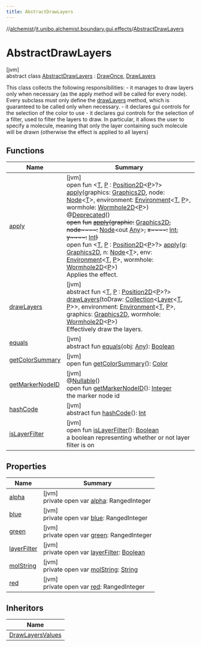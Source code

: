 ```yaml
---
title: AbstractDrawLayers
---
```

//[alchemist](../../../index.html)/[it.unibo.alchemist.boundary.gui.effects](../index.html)/[AbstractDrawLayers](index.html)



# AbstractDrawLayers



[jvm]\
abstract class [AbstractDrawLayers](index.html) : [DrawOnce](../-draw-once/index.html), [DrawLayers](../-draw-layers/index.html)

This class collects the following responsibilities: - it manages to draw layers only when necessary (as the apply method will be called for every node). Every subclass must only define the [drawLayers](draw-layers.html) method, which is guaranteed to be called only when necessary. - it declares gui controls for the selection of the color to use - it declares gui controls for the selection of a filter, used to filter the layers to draw. In particular, it allows the user to specify a molecule, meaning that only the layer containing such molecule will be drawn (otherwise the effect is applied to all layers)



## Functions


| Name | Summary |
|---|---|
| [apply](../-draw-once/apply.html) | [jvm]<br>open fun <[T](../-draw-once/apply.html), [P](../-draw-once/apply.html) : [Position2D](../../it.unibo.alchemist.model.interfaces/-position2-d/index.html)<[P](../../it.unibo.alchemist.boundary.wormhole.implementation/-wormhole-swing/index.html)>?> [apply](../-draw-once/apply.html)(graphics: [Graphics2D](https://docs.oracle.com/javase/8/docs/api/java/awt/Graphics2D.html), node: [Node](../../it.unibo.alchemist.model.interfaces/-node/index.html)<[T](../-function-drawer/draw-function.html)>, environment: [Environment](../../it.unibo.alchemist.model.interfaces/-environment/index.html)<[T](../-function-drawer/draw-function.html), [P](../../it.unibo.alchemist.boundary.wormhole.implementation/-wormhole-swing/index.html)>, wormhole: [Wormhole2D](../../it.unibo.alchemist.boundary.wormhole.interfaces/-wormhole2-d/index.html)<[P](../../it.unibo.alchemist.boundary.wormhole.implementation/-wormhole-swing/index.html)>)<br>@[Deprecated](https://docs.oracle.com/javase/8/docs/api/java/lang/Deprecated.html)()<br>~~open~~ ~~fun~~ [~~apply~~](../-effect/apply.html)~~(~~~~graphic~~~~:~~ [Graphics2D](https://docs.oracle.com/javase/8/docs/api/java/awt/Graphics2D.html)~~,~~ ~~node~~~~:~~ [Node](../../it.unibo.alchemist.model.interfaces/-node/index.html)<out [Any](https://kotlinlang.org/api/latest/jvm/stdlib/kotlin/-any/index.html)>~~,~~ ~~x~~~~:~~ [Int](https://kotlinlang.org/api/latest/jvm/stdlib/kotlin/-int/index.html)~~,~~ ~~y~~~~:~~ [Int](https://kotlinlang.org/api/latest/jvm/stdlib/kotlin/-int/index.html)~~)~~<br>open fun <[T](../-effect/apply.html), [P](../-effect/apply.html) : [Position2D](../../it.unibo.alchemist.model.interfaces/-position2-d/index.html)<[P](../../it.unibo.alchemist.boundary.wormhole.implementation/-wormhole-swing/index.html)>?> [apply](../-effect/apply.html)(g: [Graphics2D](https://docs.oracle.com/javase/8/docs/api/java/awt/Graphics2D.html), n: [Node](../../it.unibo.alchemist.model.interfaces/-node/index.html)<[T](../-function-drawer/draw-function.html)>, env: [Environment](../../it.unibo.alchemist.model.interfaces/-environment/index.html)<[T](../-function-drawer/draw-function.html), [P](../../it.unibo.alchemist.boundary.wormhole.implementation/-wormhole-swing/index.html)>, wormhole: [Wormhole2D](../../it.unibo.alchemist.boundary.wormhole.interfaces/-wormhole2-d/index.html)<[P](../../it.unibo.alchemist.boundary.wormhole.implementation/-wormhole-swing/index.html)>)<br>Applies the effect. |
| [drawLayers](draw-layers.html) | [jvm]<br>abstract fun <[T](draw-layers.html), [P](draw-layers.html) : [Position2D](../../it.unibo.alchemist.model.interfaces/-position2-d/index.html)<[P](../../it.unibo.alchemist.boundary.wormhole.implementation/-wormhole-swing/index.html)>?> [drawLayers](draw-layers.html)(toDraw: [Collection](https://docs.oracle.com/javase/8/docs/api/java/util/Collection.html)<[Layer](../../it.unibo.alchemist.model.interfaces/-layer/index.html)<[T](../-function-drawer/draw-function.html), [P](../../it.unibo.alchemist.boundary.wormhole.implementation/-wormhole-swing/index.html)>>, environment: [Environment](../../it.unibo.alchemist.model.interfaces/-environment/index.html)<[T](../-function-drawer/draw-function.html), [P](../../it.unibo.alchemist.boundary.wormhole.implementation/-wormhole-swing/index.html)>, graphics: [Graphics2D](https://docs.oracle.com/javase/8/docs/api/java/awt/Graphics2D.html), wormhole: [Wormhole2D](../../it.unibo.alchemist.boundary.wormhole.interfaces/-wormhole2-d/index.html)<[P](../../it.unibo.alchemist.boundary.wormhole.implementation/-wormhole-swing/index.html)>)<br>Effectively draw the layers. |
| [equals](../-effect/equals.html) | [jvm]<br>abstract fun [equals](../-effect/equals.html)(obj: [Any](https://kotlinlang.org/api/latest/jvm/stdlib/kotlin/-any/index.html)): [Boolean](https://kotlinlang.org/api/latest/jvm/stdlib/kotlin/-boolean/index.html) |
| [getColorSummary](get-color-summary.html) | [jvm]<br>open fun [getColorSummary](get-color-summary.html)(): [Color](https://docs.oracle.com/javase/8/docs/api/java/awt/Color.html) |
| [getMarkerNodeID](../-draw-bidimensional-gaussian-layers-gradient/index.html#470324422%2FFunctions%2F-134779887) | [jvm]<br>@[Nullable](https://docs.oracle.com/javase/8/docs/api/javax/annotation/Nullable.html)()<br>open fun [getMarkerNodeID](../-draw-bidimensional-gaussian-layers-gradient/index.html#470324422%2FFunctions%2F-134779887)(): [Integer](https://docs.oracle.com/javase/8/docs/api/java/lang/Integer.html)<br>the marker node id |
| [hashCode](../-effect/hash-code.html) | [jvm]<br>abstract fun [hashCode](../-effect/hash-code.html)(): [Int](https://kotlinlang.org/api/latest/jvm/stdlib/kotlin/-int/index.html) |
| [isLayerFilter](is-layer-filter.html) | [jvm]<br>open fun [isLayerFilter](is-layer-filter.html)(): [Boolean](https://kotlinlang.org/api/latest/jvm/stdlib/kotlin/-boolean/index.html)<br>a boolean representing whether or not layer filter is on |


## Properties


| Name | Summary |
|---|---|
| [alpha](alpha.html) | [jvm]<br>private open var [alpha](alpha.html): RangedInteger |
| [blue](blue.html) | [jvm]<br>private open var [blue](blue.html): RangedInteger |
| [green](green.html) | [jvm]<br>private open var [green](green.html): RangedInteger |
| [layerFilter](layer-filter.html) | [jvm]<br>private open var [layerFilter](layer-filter.html): [Boolean](https://kotlinlang.org/api/latest/jvm/stdlib/kotlin/-boolean/index.html) |
| [molString](mol-string.html) | [jvm]<br>private open var [molString](mol-string.html): [String](https://docs.oracle.com/javase/8/docs/api/java/lang/String.html) |
| [red](red.html) | [jvm]<br>private open var [red](red.html): RangedInteger |


## Inheritors


| Name |
|---|
| [DrawLayersValues](../-draw-layers-values/index.html) |

